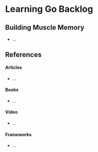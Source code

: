 # Learning Go Backlog

## Building Muscle Memory

- ...

## References

#### Articles

- ...

#### Books

- ...

#### Video

- ...

#### Frameworks

- ...
